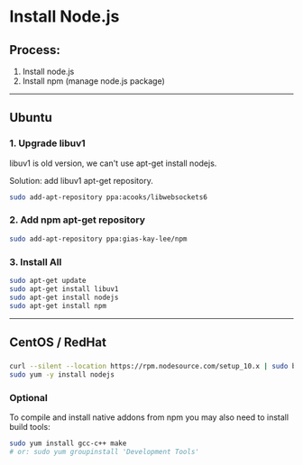 # Install Node.js
## Process:
1. Install node.js
2. Install npm (manage node.js package)

---
## Ubuntu
### 1. Upgrade libuv1
libuv1 is old version, we can't use apt-get install nodejs. 

Solution: add libuv1 apt-get repository.
```sh
sudo add-apt-repository ppa:acooks/libwebsockets6
```
### 2. Add npm apt-get repository
```sh
sudo add-apt-repository ppa:gias-kay-lee/npm
```
### 3. Install All
```sh
sudo apt-get update 
sudo apt-get install libuv1
sudo apt-get install nodejs
sudo apt-get install npm
```
---
## CentOS / RedHat
### 
```sh
curl --silent --location https://rpm.nodesource.com/setup_10.x | sudo bash -
sudo yum -y install nodejs
```
### Optional
To compile and install native addons from npm you may also need to install build tools:
```sh
sudo yum install gcc-c++ make
# or: sudo yum groupinstall 'Development Tools'
```